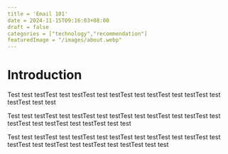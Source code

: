 ```yaml
---
title = 'Email 101'
date = 2024-11-15T09:16:03+08:00
draft = false
categories = ["technology","recommendation"]
featuredImage = "/images/about.webp"
---
```


# Introduction

Test test testTest test testTest test testTest test testTest test testTest test testTest test test

Test test testTest test testTest test testTest test testTest test testTest test testTest test testTest test testTest test test

Test test testTest test testTest test testTest test testTest test testTest test testTest test testTest test testTest test testTest test test

